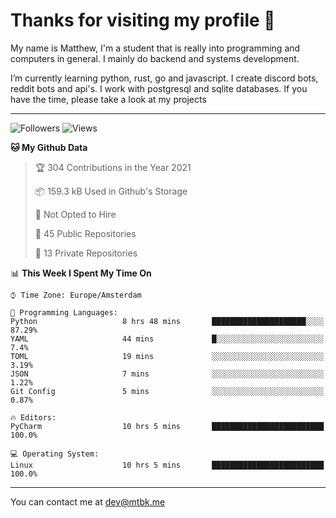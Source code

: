 # Thanks for visiting my profile 👋
My name is Matthew, I'm a student that is really into programming and computers in general. I mainly do backend and systems development.


I’m currently learning python, rust, go and javascript. I create discord bots, reddit bots and api's. I work with postgresql and sqlite databases. If you have the time, please take a look at my projects

---
![Followers](https://img.shields.io/github/followers/DankDumpster?style=social)
![Views](https://komarev.com/ghpvc/?username=DankDumpster&style=flat-square&color=green)
<!--START_SECTION:waka-->
**🐱 My Github Data** 

> 🏆 304 Contributions in the Year 2021
 > 
> 📦 159.3 kB Used in Github's Storage 
 > 
> 🚫 Not Opted to Hire
 > 
> 📜 45 Public Repositories 
 > 
> 🔑 13 Private Repositories  
 > 
📊 **This Week I Spent My Time On** 

```text
⌚︎ Time Zone: Europe/Amsterdam

💬 Programming Languages: 
Python                   8 hrs 48 mins       █████████████████████░░░░   87.29% 
YAML                     44 mins             █░░░░░░░░░░░░░░░░░░░░░░░░   7.4% 
TOML                     19 mins             ░░░░░░░░░░░░░░░░░░░░░░░░░   3.19% 
JSON                     7 mins              ░░░░░░░░░░░░░░░░░░░░░░░░░   1.22% 
Git Config               5 mins              ░░░░░░░░░░░░░░░░░░░░░░░░░   0.87%

🔥 Editors: 
PyCharm                  10 hrs 5 mins       █████████████████████████   100.0%

💻 Operating System: 
Linux                    10 hrs 5 mins       █████████████████████████   100.0%

```


<!--END_SECTION:waka-->
-------

You can contact me at dev@mtbk.me
